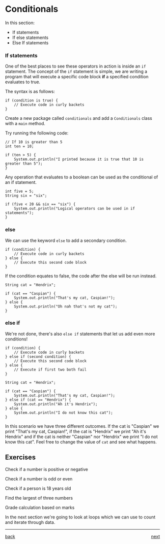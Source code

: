 # Conditionals

In this section:

-   If statements
-   If else statements
-   Else If statements

### If statements

One of the best places to see these operators in action is inside an `if` statement. The concept of the `if` statement is simple, we are writing a program that will execute a specific code block **if** a specified condition evaluates to true.

The syntax is as follows:

```
if (condition is true) {
    // Execute code in curly backets
}
```

Create a new package called `conditionals` and add a `Conditionals` class with a `main` method.

Try running the following code:

```
// If 10 is greater than 5
int ten = 10;

if (ten > 5) {
    System.out.println("I printed because it is true that 10 is greater than 5");
}
```

Any operation that evaluates to a boolean can be used as the conditional of an if statement.

```
int five = 5;
String six = "six";

if (five < 20 && six == "six") {
    System.out.println("Logical operators can be used in if statements");
}

```

### else

We can use the keyword `else` to add a secondary condition.

```
if (condition) {
    // Execute code in curly backets
} else {
    // Execute this second code block
}
```

If the condition equates to false, the code after the else will be run instead.

```
String cat = "Hendrix";

if (cat == "Caspian") {
    System.out.println("That's my cat, Caspian!");
} else {
    System.out.println("Oh nah that's not my cat");
}
```

### else if

We're not done, there's also `else if` statements that let us add even more conditions!

```
if (condition) {
    // Execute code in curly backets
} else if (second condition) {
    // Execute this second code block
} else {
    // Execute if first two both fail
}

String cat = "Hendrix";

if (cat == "Caspian") {
    System.out.println("That's my cat, Caspian!");
} else if (cat == "Hendrix") {
    System.out.println("Ah it's Hendrix");
} else {
    System.out.println("I do not know this cat");
}
```

In this scenario we have three different outcomes. If the cat is "Caspian" we print "That's my cat, Caspian!", if the cat is "Hendrix" we print "Ah it's Hendrix" and if the cat is neither "Caspian" nor "Hendrix" we print "I do not know this cat". Feel free to change the value of `cat` and see what happens.

## Exercises

Check if a number is positive or negative

Check if a number is odd or even

Check if a person is 18 years old

Find the largest of three numbers

Grade calculation based on marks

In the next section we're going to look at loops which we can use to count and iterate through data.

---

[back](../README.md) <span style="float: right;">[next](04_loops.md)</span>
